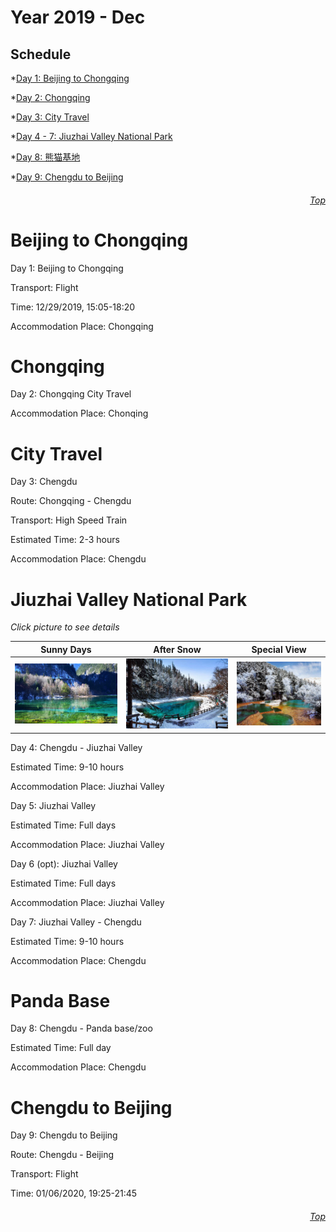 Year 2019 - Dec
=============================
## Schedule
*[Day 1: Beijing to Chongqing](#Beijing-to-Chongqing)

*[Day 2: Chongqing](#Chongqing)

*[Day 3: City Travel](#City-Travel)

*[Day 4 - 7: Jiuzhai Valley National Park](#Jiuzhai-Valley-National-Park)

*[Day 8: 熊猫基地](#Panda-Base)

*[Day 9: Chengdu to Beijing](#Chengdu-to-Beijing)

###### <p dir='rtl' align='right'>[Top](#Schedule)</p>
# Beijing to Chongqing
Day 1: Beijing to Chongqing

Transport: Flight

Time: 12/29/2019, 15:05-18:20

Accommodation Place: Chongqing

# Chongqing
Day 2: Chongqing City Travel

Accommodation Place: Chonqing

# City Travel
Day 3: Chengdu

Route: Chongqing - Chengdu

Transport: High Speed Train

Estimated Time: 2-3 hours

Accommodation Place: Chengdu

# Jiuzhai Valley National Park
*Click picture to see details*

| Sunny Days                           | After Snow    | Special View   |
| :----------:                           | :-----------: |  :-----------: |
| ![Sunny Days](/JZG/View1.PNG) | ![After Snow](/JZG/View2.PNG) |  ![Special View](/JZG/View3.PNG) |

Day 4: Chengdu - Jiuzhai Valley

Estimated Time: 9-10 hours

Accommodation Place: Jiuzhai Valley

Day 5: Jiuzhai Valley

Estimated Time: Full days

Accommodation Place: Jiuzhai Valley

Day 6 (opt): Jiuzhai Valley

Estimated Time: Full days

Accommodation Place: Jiuzhai Valley

Day 7: Jiuzhai Valley - Chengdu

Estimated Time: 9-10 hours

Accommodation Place: Chengdu

# Panda Base
Day 8: Chengdu - Panda base/zoo

Estimated Time: Full day

Accommodation Place: Chengdu


# Chengdu to Beijing
Day 9: Chengdu to Beijing

Route: Chengdu - Beijing

Transport: Flight

Time: 01/06/2020, 19:25-21:45

###### <p dir='rtl' align='right'>[Top](#Schedule)</p>


